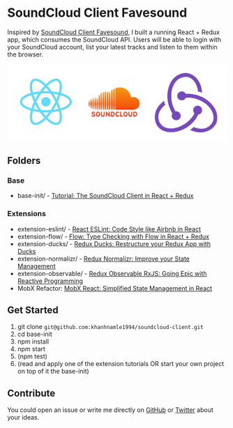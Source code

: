 # SoundCloud Client Favesound

Inspired by [SoundCloud Client Favesound](http://www.favesound.de/), I built a running React + Redux app, which consumes the SoundCloud API. Users will be able to login with your SoundCloud account, list your latest tracks and listen to them within the browser.

![react-redux-soundcloud](react-redux-soundcloud.jpg)

## Folders

### Base

- base-init/ - [Tutorial: The SoundCloud Client in React + Redux](http://www.robinwieruch.de/the-soundcloud-client-in-react-redux/)

### Extensions

- extension-eslint/ - [React ESLint: Code Style like Airbnb in React](http://www.robinwieruch.de/the-soundcloud-client-in-react-redux-eslint)
- extension-flow/ - [Flow: Type Checking with Flow in React + Redux](http://www.robinwieruch.de/the-soundcloud-client-in-react-redux-flow)
- extension-ducks/ - [Redux Ducks: Restructure your Redux App with Ducks](http://www.robinwieruch.de/the-soundcloud-client-in-react-redux-ducks)
- extension-normalizr/ - [Redux Normalizr: Improve your State Management](http://www.robinwieruch.de/the-soundcloud-client-in-react-redux-normalizr)
- extension-observable/ - [Redux Observable RxJS: Going Epic with Reactive Programming](http://www.robinwieruch.de/redux-observable-rxjs/)
- MobX Refactor: [MobX React: Simplified State Management in React](http://www.robinwieruch.de/mobx-react)

## Get Started

1. git clone `git@github.com:khanhnamle1994/soundcloud-client.git`
2. cd base-init
3. npm install
4. npm start
5. (npm test)
6. (read and apply one of the extension tutorials OR start your own project on top of it the base-init)

## Contribute

You could open an issue or write me directly on [GitHub](https://github.com/khanhnamle1994) or [Twitter](https://twitter.com/@james_aka_yale) about your ideas.
